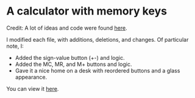 # A calculator with memory keys

Credit: A lot of ideas and code were found [here](https://jsfiddle.net/ayoisaiah/v7usehxw/27/).

I modified each file, with additions, deletions, and changes. Of particular note, I:
   * Added the sign-value button (+-) and logic.
   * Added the MC, MR, and M+ buttons and logic.
   * Gave it a nice home on a desk with reordered buttons and a glass appearance.

You can view it [here](https://m1waterman88.github.io/calculator/).
